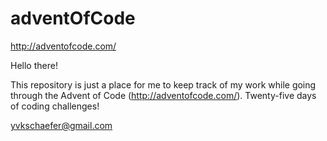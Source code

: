 # adventOfCode
http://adventofcode.com/


Hello there!

This repository is just a place for me to keep track of my work while going through the Advent of Code (http://adventofcode.com/). Twenty-five days of coding challenges!

yvkschaefer@gmail.com
